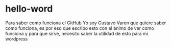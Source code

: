 # hello-word
Para saber como funciona el GitHub
Yo soy Gustavo Varon que quiere saber como funciona, es por eso que escribo esto con el ánimo de ver como funciona y para que sirve, necesito saber la utilidad de esto para mi wordpress
